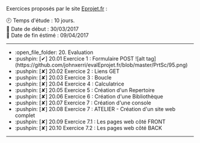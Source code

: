 Exercices proposés par le site <a href="https://www.eprojet.fr/cours/php/20-php-evaluation" target="_blank">Eprojet.fr</a> :

:clock8: Temps d'étude : 10 jours.<br />
:date: Date de début : 30/03/2017<br />
:date: Date de fin éstimé : 09/04/2017<br />

<hr />

<ul>
	<li>:open_file_folder: 20. Evaluation</li>
	<li>
		:pushpin: [✔] 20.01   Exercice 1 : Formulaire POST
		![alt tag](https://github.com/johnxerri/evalEprojet.fr/blob/master/PrtSc/95.png)
	</li>
	<li>:pushpin: [✘] 20.02   Exercice 2 : Liens GET</li>
	<li>:pushpin: [✘] 20.03   Exercice 3 : Boucle</li>
	<li>:pushpin: [✘] 20.04   Exercice 4 : Calculatrice</li>
	<li>:pushpin: [✘] 20.05   Exercice 5 : Création d'un Repertoire</li>
	<li>:pushpin: [✘] 20.06   Exercice 6 : Création d'une Bibliothèque</li>
	<li>:pushpin: [✘] 20.07   Exercice 7 : Création d'une console</li>
	<li>:pushpin: [✘] 20.08   Exercice 7 : ATELIER - Création d'un site web complet</li>
	<li>:pushpin: [✘] 20.09   Exercice 7.1 : Les pages web côté FRONT</li>
	<li>:pushpin: [✘] 20.10   Exercice 7.2 : Les pages web côté BACK</li>
</ul>

<hr />